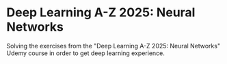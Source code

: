 # Deep Learning A-Z 2025: Neural Networks
Solving the exercises from the "Deep Learning A-Z 2025: Neural Networks" Udemy course in order to get deep learning experience.
